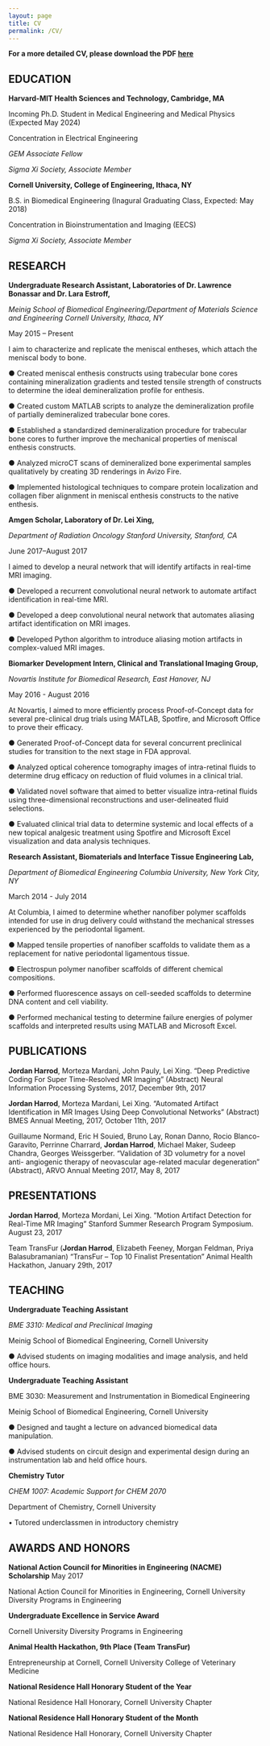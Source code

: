 ```yaml
---
layout: page
title: CV
permalink: /CV/
---
```


**For a more detailed CV, please download the PDF [here](/files/Harrod_Jordan_CV_0618.pdf)**

## EDUCATION 

**Harvard-MIT Health Sciences and Technology, Cambridge, MA**

Incoming Ph.D. Student in Medical Engineering and Medical Physics (Expected May 2024)

Concentration in Electrical Engineering 

*GEM Associate Fellow*

*Sigma Xi Society, Associate Member*


**Cornell University, College of Engineering, Ithaca, NY**

B.S. in Biomedical Engineering (Inagural Graduating Class, Expected: May 2018) 

Concentration in Bioinstrumentation and Imaging (EECS) 


*Sigma Xi Society, Associate Member*

## RESEARCH 

**Undergraduate Research Assistant, Laboratories of Dr. Lawrence Bonassar and Dr. Lara Estroff,**

*Meinig School of Biomedical Engineering/Department of Materials Science and Engineering Cornell University, Ithaca, NY*

May 2015 – Present

I aim to characterize and replicate the meniscal entheses, which attach the meniscal body to bone.

● Created meniscal enthesis constructs using trabecular bone cores containing mineralization gradients and tested tensile strength of constructs to determine the ideal demineralization profile for enthesis.

● Created custom MATLAB scripts to analyze the demineralization profile of partially demineralized trabecular bone cores.

● Established a standardized demineralization procedure for trabecular bone cores to further improve the mechanical properties of meniscal enthesis constructs.

● Analyzed microCT scans of demineralized bone experimental samples qualitatively by creating 3D renderings in Avizo Fire.

● Implemented histological techniques to compare protein localization and collagen fiber alignment in meniscal enthesis constructs to the native enthesis.

**Amgen Scholar, Laboratory of Dr. Lei Xing,**

*Department of Radiation Oncology Stanford University, Stanford, CA*

June 2017–August 2017

I aimed to develop a neural network that will identify artifacts in real-time MRI imaging.

● Developed a recurrent convolutional neural network to automate artifact identification in real-time MRI.

● Developed a deep convolutional neural network that automates aliasing artifact identification on MRI images. 

● Developed Python algorithm to introduce aliasing motion artifacts in complex-valued MRI images.

**Biomarker Development Intern, Clinical and Translational Imaging Group,**

*Novartis Institute for Biomedical Research, East Hanover, NJ*

May 2016 - August 2016

At Novartis, I aimed to more efficiently process Proof-of-Concept data for several pre-clinical drug trials using MATLAB, Spotfire, and Microsoft Office to prove their efficacy.

● Generated Proof-of-Concept data for several concurrent preclinical studies for transition to the next stage in FDA
approval.

● Analyzed optical coherence tomography images of intra-retinal fluids to determine drug efficacy on reduction of
fluid volumes in a clinical trial.

● Validated novel software that aimed to better visualize intra-retinal fluids using three-dimensional reconstructions and user-delineated fluid selections.

● Evaluated clinical trial data to determine systemic and local effects of a new topical analgesic treatment using Spotfire and Microsoft Excel visualization and data analysis techniques.

**Research Assistant, Biomaterials and Interface Tissue Engineering Lab,**

*Department of Biomedical Engineering Columbia University, New York City, NY*

March 2014 - July 2014

At Columbia, I aimed to determine whether nanofiber polymer scaffolds intended for use in drug delivery could withstand the mechanical stresses experienced by the periodontal ligament.

● Mapped tensile properties of nanofiber scaffolds to validate them as a replacement for native periodontal
ligamentous tissue.

● Electrospun polymer nanofiber scaffolds of different chemical compositions.

● Performed fluorescence assays on cell-seeded scaffolds to determine DNA content and cell viability.

● Performed mechanical testing to determine failure energies of polymer scaffolds and interpreted results using
MATLAB and Microsoft Excel.

## PUBLICATIONS

**Jordan Harrod**, Morteza Mardani, John Pauly, Lei Xing. “Deep Predictive Coding For Super Time-Resolved MR
Imaging” (Abstract) Neural Information Processing Systems, 2017, December 9th, 2017

**Jordan Harrod**, Morteza Mardani, Lei Xing. “Automated Artifact Identification in MR Images Using Deep Convolutional Networks” (Abstract) BMES Annual Meeting, 2017, October 11th, 2017

Guillaume Normand, Eric H Souied, Bruno Lay, Ronan Danno, Rocio Blanco-Garavito, Perrinne Charrard, **Jordan Harrod**, Michael Maker, Sudeep Chandra, Georges Weissgerber. “Validation of 3D volumetry for a novel anti- angiogenic therapy of neovascular age-related macular degeneration” (Abstract), ARVO Annual Meeting 2017, May 8, 2017

## PRESENTATIONS 

**Jordan Harrod**, Morteza Mordani, Lei Xing. “Motion Artifact Detection for Real-Time MR Imaging” Stanford
Summer Research Program Symposium. August 23, 2017

Team TransFur (**Jordan Harrod**, Elizabeth Feeney, Morgan Feldman, Priya Balasubramanian) “TransFur – Top 10 Finalist Presentation” Animal Health Hackathon, January 29th, 2017

## TEACHING 

**Undergraduate Teaching Assistant**

*BME 3310: Medical and Preclinical Imaging*

Meinig School of Biomedical Engineering, Cornell University

● Advised students on imaging modalities and image analysis, and held office hours.

**Undergraduate Teaching Assistant**

BME 3030: Measurement and Instrumentation in Biomedical Engineering

Meinig School of Biomedical Engineering, Cornell University

● Designed and taught a lecture on advanced biomedical data manipulation.

● Advised students on circuit design and experimental design during an instrumentation lab and held office hours.

 **Chemistry Tutor**

*CHEM 1007: Academic Support for CHEM 2070*

Department of Chemistry, Cornell University

• Tutored underclassmen in introductory chemistry

## AWARDS AND HONORS 

**National Action Council for Minorities in Engineering (NACME) Scholarship** May 2017

National Action Council for Minorities in Engineering, Cornell University Diversity Programs in Engineering
 
**Undergraduate Excellence in Service Award**

Cornell University Diversity Programs in Engineering

**Animal Health Hackathon, 9th Place (Team TransFur)**

Entrepreneurship at Cornell, Cornell University College of Veterinary Medicine

**National Residence Hall Honorary Student of the Year**

National Residence Hall Honorary, Cornell University Chapter

**National Residence Hall Honorary Student of the Month**

National Residence Hall Honorary, Cornell University Chapter
